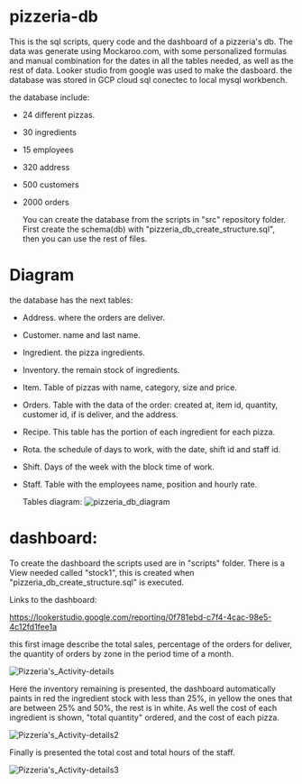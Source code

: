 # pizzeria-db
This is the sql scripts, query code and the dashboard of a pizzeria's db. 
The data was generate using Mockaroo.com, with some personalized formulas and manual combination for the dates in all the tables needed, as well as the rest of data.
Looker studio from google was used to make the dasboard. the database was stored in GCP cloud sql conectec to local mysql workbench.

the database include:
- 24 different pizzas.
- 30 ingredients
- 15 employees
- 320 address
- 500 customers
- 2000 orders

  You can create the database from the scripts in "src" repository folder. First create the schema(db) with "pizzeria_db_create_structure.sql", then you can use the rest of files.

# Diagram
the database has the next tables:
- Address. where the orders are deliver.
- Customer. name and last name.
- Ingredient. the pizza ingredients.
- Inventory. the remain stock of ingredients.
- Item. Table of pizzas with name, category, size and price.
- Orders. Table with the data of the order: created at, item id, quantity, customer id, if is deliver, and the address.
- Recipe. This table has the portion of each ingredient for each pizza.
- Rota. the schedule of days to work, with the date, shift id and staff id.
- Shift. Days of the week with the block time of work.
- Staff. Table with the employees name, position and hourly rate.

  Tables diagram:
  ![pizzeria_db_diagram](https://github.com/Fidel-Angel-Ochoa/pizzeria-db/assets/82437732/f7d8bfa7-d206-4435-8154-5b9a17a34c2a)


# dashboard:

To create the dashboard the scripts used are in "scripts" folder. There is a View needed called "stock1", this is created when "pizzeria_db_create_structure.sql" is executed. 

Links to the dashboard:

https://lookerstudio.google.com/reporting/0f781ebd-c7f4-4cac-98e5-4c12fd1fee1a

this first image describe the total sales, percentage of the orders for deliver, the quantity of orders by zone in the period time of a month.

![Pizzeria's_Activity-details](https://github.com/Fidel-Angel-Ochoa/pizzeria-db/assets/82437732/dc6fb167-4170-4550-a6b4-06187710878a)


Here the inventory remaining is presented, the dashboard automatically paints in red the ingredient stock with less than 25%, in yellow the ones that are between 25% and 50%, the rest is in white. As well the cost of each ingredient is shown, "total quantity" ordered, and the cost of each pizza.

![Pizzeria's_Activity-details2](https://github.com/Fidel-Angel-Ochoa/pizzeria-db/assets/82437732/59221d0a-3be5-4980-989d-7278bec3fcd1)


Finally is presented the total cost and total hours of the staff.

![Pizzeria's_Activity-details3](https://github.com/Fidel-Angel-Ochoa/pizzeria-db/assets/82437732/c5707eda-f235-45dc-a6e6-22b2b23218d6)
